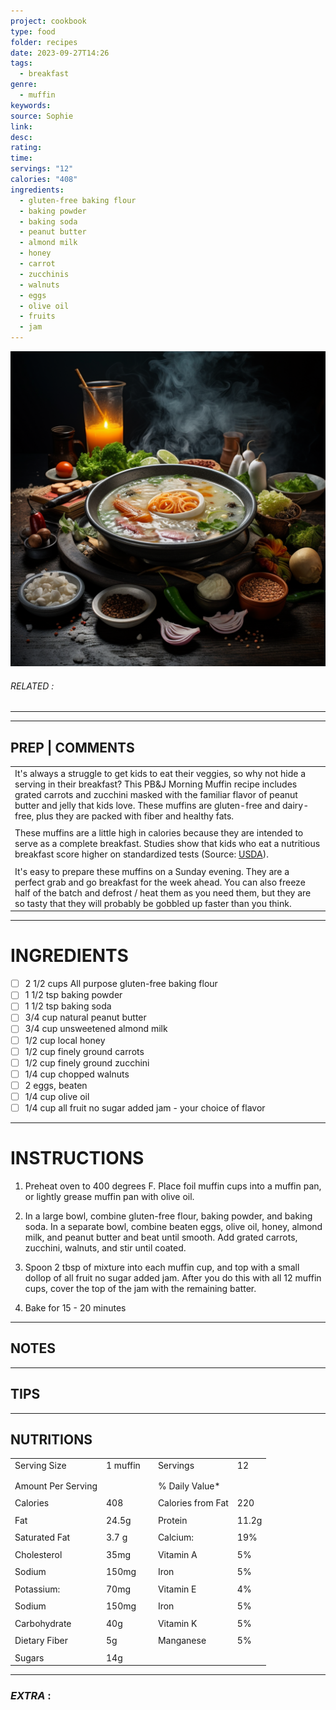 ```yaml
---
project: cookbook
type: food
folder: recipes
date: 2023-09-27T14:26
tags:
  - breakfast
genre:
  - muffin
keywords: 
source: Sophie
link: 
desc: 
rating: 
time: 
servings: "12"
calories: "408"
ingredients:
  - gluten-free baking flour
  - baking powder
  - baking soda
  - peanut butter
  - almond milk
  - honey
  - carrot
  - zucchinis
  - walnuts
  - eggs
  - olive oil
  - fruits
  - jam
---
```


![IMAGE](_default.png)

###### *RELATED* : 
---


---
## PREP | COMMENTS

|   |
|---|
|It's always a struggle to get kids to eat their veggies, so why not hide a serving in their breakfast? This PB&J Morning Muffin recipe includes grated carrots and zucchini masked with the familiar flavor of peanut butter and jelly that kids love. These muffins are gluten-free and dairy-free, plus they are packed with fiber and healthy fats.|
||
|These muffins are a little high in calories because they are intended to serve as a complete breakfast. Studies show that kids who eat a nutritious breakfast score higher on standardized tests (Source: [USDA](http://email.dailyburn.com/wf/click?upn=REjgVgX6rkqnTBgmtTOVh5P-2FiQHvD2Zl6dFsItO-2FQ7DEpToca2YQDOvXZnUOO8QOC0cYehs39AirD3liN111nEcgFoPR9SJ4oKdxg0pMOTqkRRPy7mim1G-2F53n4YrN4vw9oe0CwyngTccQV60UynE-2BiisuMo-2BpQelK8s0M5Cyn8DltWJ5weypKCc3BSiZU6L_hfIqhjxrH5PXl2rHT1sLDeHcs0liPe1s8LO1HcPBjVx-2BB8jWeIZXVc00o-2FH4KYlS1vmvdtrkoQq2kL5Dhz1iPm-2F0XKgruiWpUOFp4oBotws-2FHprH5S1Z8KfJmUg0-2FQPZZZcPyadSBV-2BxfUDhKDRpMC5dlqGnTg18h7HFe4gGFKHbJ3Kz3O1zGwuruGqHIgsP6L-2F-2BZu9B1TZrQKAlxLyb83rVCWke1HBK-2FRL7ii249BSu5maLAf-2BxzvXcDZyErWpR8op3b4gZrHKonrHfR1vxFQBPmxqPWLHWw3Iy30gNFwMyx7A0rfWIw7cGbQ4NA9A7qaSFoK6gL1lqN125tajz8bAL-2FUrX7gB4iF1nlYSWSwvxsoGnVyEu-2Bb3I9pfDVcSA)).|
||
|It's easy to prepare these muffins on a Sunday evening. They are a perfect grab and go breakfast for the week ahead. You can also freeze half of the batch and defrost / heat them as you need them, but they are so tasty that they will probably be gobbled up faster than you think.|

---
# INGREDIENTS

- [ ] 2 1/2 cups All purpose gluten-free baking flour
- [ ] 1 1/2 tsp baking powder
- [ ] 1 1/2 tsp baking soda
- [ ] 3/4 cup natural peanut butter
- [ ] 3/4 cup unsweetened almond milk
- [ ] 1/2 cup local honey
- [ ] 1/2 cup finely ground carrots
- [ ] 1/2 cup finely ground zucchini
- [ ] 1/4 cup chopped walnuts
- [ ] 2 eggs, beaten
- [ ] 1/4 cup olive oil
- [ ] 1/4 cup all fruit no sugar added jam - your choice of flavor

---
# INSTRUCTIONS

1. Preheat oven to 400 degrees F. Place foil muffin cups into a muffin pan, or lightly grease muffin pan with olive oil.

  

2. In a large bowl, combine gluten-free flour, baking powder, and baking soda. In a separate bowl, combine beaten eggs, olive oil, honey, almond milk, and peanut butter and beat until smooth. Add grated carrots, zucchini, walnuts, and stir until coated.

  

3. Spoon 2 tbsp of mixture into each muffin cup, and top with a small dollop of all fruit no sugar added jam. After you do this with all 12 muffin cups, cover the top of the jam with the remaining batter.

  

4) Bake for 15 - 20 minutes
---
## NOTES



---
## TIPS



---
## NUTRITIONS

|   |   |   |   |   |
|---|---|---|---|---|
|Serving Size|1 muffin||Servings|12|
||   |   |   |   |
||   |   |   |   |
|Amount Per Serving|   ||% Daily Value*|   |
||   |   |   |   |
|Calories|408||Calories from Fat|220|
||   |   |   |   |
|Fat|24.5g||Protein|11.2g|
||   |   |   |   |
|Saturated Fat|3.7 g||Calcium:|19%|
||   |   |   |   |
|Cholesterol|35mg||Vitamin A|5%|
||   |   |   |   |
|Sodium|150mg||Iron|5%|
||   |   |   |   |
|Potassium:|70mg||Vitamin E|4%|
||   |   |   |   |
|Sodium|150mg||Iron|5%|
||   |   |   |   |
|Carbohydrate|40g||Vitamin K|5%|
||   |   |   |   |
|Dietary Fiber|5g||Manganese|5%|
||   |   |   |   |
|Sugars|14g|   |   |   |

---
### *EXTRA* :



